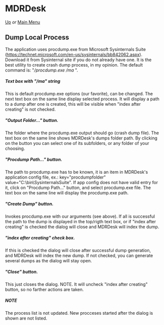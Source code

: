 # MDRDesk
[Up](../README.md)  *or*  [Main Menu](../Documentation/MainMenu.md)
## Dump Local Process
The application uses procdump.exe from Microsoft Sysinternals Suite (https://technet.microsoft.com/en-us/sysinternals/bb842062.aspx).
Download it from Sysinternal site if you do not already have one.
It is the best utility to create crash dump process, in my opinion.
The default command is: "<path>*/procdump.exe /ma* <process id> <output folder>".
##### Text box with "/ma" string
This is default procdump.exe options (our favorite), can be changed.
The next text box on the same line display selected process.
It will display a path to a dump after one is created, 
this will be visible when "index after creating" is not checked.
##### "Output Folder..." button.
The folder where the procdump.exe output should go (crash dump file).
The text box on the same line shows MDRDesk's dumps folder path.
By clicking on the button you can select one of its subfolders, or any folder of your choosing.
##### "Procdump Path..." button.
The path to procdump.exe has to be known, it is an item in MDRDesk's application config file,
ex.: key="procdumpfolder" value="C:\bin\SysinternalsSuite".
If app config does not have valid entry for it, click on "Procdump Path..." button, and select procdump.exe file.
The text box on the same line will display the procdump.exe path.
##### "Create Dump" button.
Invokes procdump.exe with our arguments (see above).
If all is successful the path to the dump is displayed in the top/rigth text box,
or if "index after creating" is checked the dialog will close and MDRDesk will index the dump.
##### "index after creating" check box.
If this is checked the dialog will close after successful dump generation, and MDRDesk will index the new dump.
If not checked, you can generate several dumps as the dialog will stay open.
##### "Close" button.
This just closes the dialog.
NOTE. It will uncheck "index after creating" button, so no farther actions are taken.
##### NOTE
The process list is not updated. New procceses started after the dialog is shown are not listed.

